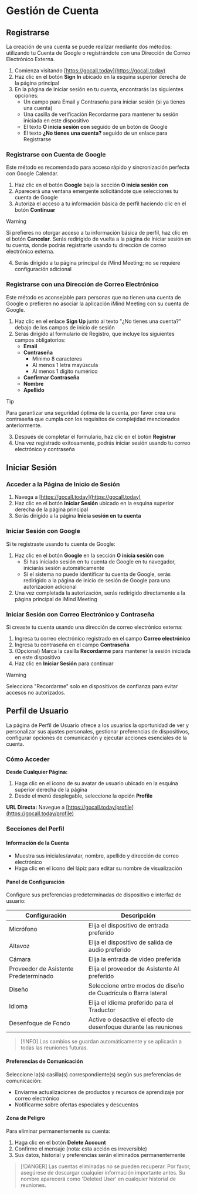 # Gestión de Cuenta

## Registrarse

La creación de una cuenta se puede realizar mediante dos métodos: utilizando tu Cuenta de Google o registrándote con una Dirección de Correo Electrónico Externa.

1. Comienza visitando [https://gocall.today](https://gocall.today)
2. Haz clic en el botón **Sign In** ubicado en la esquina superior derecha de la página principal
3. En la página de Iniciar sesión en tu cuenta, encontrarás las siguientes opciones:
   - Un campo para Email y Contraseña para iniciar sesión (si ya tienes una cuenta)
   - Una casilla de verificación Recordarme para mantener tu sesión iniciada en este dispositivo
   - El texto **O inicia sesión con** seguido de un botón de Google
   - El texto **¿No tienes una cuenta?** seguido de un enlace para Registrarse

### Registrarse con Cuenta de Google

Este método es recomendado para acceso rápido y sincronización perfecta con Google Calendar.

1. Haz clic en el botón **Google** bajo la sección **O inicia sesión con**
2. Aparecerá una ventana emergente solicitándote que selecciones tu cuenta de Google
3. Autoriza el acceso a tu información básica de perfil haciendo clic en el botón **Continuar**

> [!WARNING]
> Si prefieres no otorgar acceso a tu información básica de perfil, haz clic en el botón **Cancelar**. Serás redirigido de vuelta a la página de Iniciar sesión en tu cuenta, donde podrás registrarte usando tu dirección de correo electrónico externa.

4. Serás dirigido a tu página principal de iMind Meeting; no se requiere configuración adicional

### Registrarse con una Dirección de Correo Electrónico

Este método es aconsejable para personas que no tienen una cuenta de Google o prefieren no asociar la aplicación iMind Meeting con su cuenta de Google.

1. Haz clic en el enlace **Sign Up** junto al texto "¿No tienes una cuenta?" debajo de los campos de inicio de sesión
2. Serás dirigido al formulario de Registro, que incluye los siguientes campos obligatorios:
   - **Email**
   - **Contraseña**
     - Mínimo 8 caracteres
     - Al menos 1 letra mayúscula
     - Al menos 1 dígito numérico
   - **Confirmar Contraseña**
   - **Nombre**
   - **Apellido**

> [!TIP]
> Para garantizar una seguridad óptima de la cuenta, por favor crea una contraseña que cumpla con los requisitos de complejidad mencionados anteriormente.

3. Después de completar el formulario, haz clic en el botón **Registrar**
4. Una vez registrado exitosamente, podrás iniciar sesión usando tu correo electrónico y contraseña

## Iniciar Sesión

### Acceder a la Página de Inicio de Sesión

1. Navega a [https://gocall.today](https://gocall.today)
2. Haz clic en el botón **Iniciar Sesión** ubicado en la esquina superior derecha de la página principal
3. Serás dirigido a la página **Inicia sesión en tu cuenta**

### Iniciar Sesión con Google

Si te registraste usando tu cuenta de Google:

1. Haz clic en el botón **Google** en la sección **O inicia sesión con**
   - Si has iniciado sesión en tu cuenta de Google en tu navegador, iniciarás sesión automáticamente
   - Si el sistema no puede identificar tu cuenta de Google, serás redirigido a la página de inicio de sesión de Google para una autorización adicional
2. Una vez completada la autorización, serás redirigido directamente a la página principal de iMind Meeting

### Iniciar Sesión con Correo Electrónico y Contraseña

Si creaste tu cuenta usando una dirección de correo electrónico externa:

1. Ingresa tu correo electrónico registrado en el campo **Correo electrónico**
2. Ingresa tu contraseña en el campo **Contraseña**
3. (Opcional) Marca la casilla **Recordarme** para mantener la sesión iniciada en este dispositivo
4. Haz clic en **Iniciar Sesión** para continuar

> [!WARNING]
> Selecciona "Recordarme" solo en dispositivos de confianza para evitar accesos no autorizados.

## Perfil de Usuario

La página de Perfil de Usuario ofrece a los usuarios la oportunidad de ver y personalizar sus ajustes personales, gestionar preferencias de dispositivos, configurar opciones de comunicación y ejecutar acciones esenciales de la cuenta.

### Cómo Acceder

**Desde Cualquier Página:**

1. Haga clic en el icono de su avatar de usuario ubicado en la esquina superior derecha de la página
2. Desde el menú desplegable, seleccione la opción **Profile**

**URL Directa:** Navegue a [https://gocall.today/profile](https://gocall.today/profile)

### Secciones del Perfil

#### Información de la Cuenta

- Muestra sus iniciales/avatar, nombre, apellido y dirección de correo electrónico
- Haga clic en el icono del lápiz para editar su nombre de visualización

#### Panel de Configuración

Configure sus preferencias predeterminadas de dispositivo e interfaz de usuario:

| Configuración             | Descripción                                           |
| ------------------------- | ----------------------------------------------------- |
| Micrófono                | Elija el dispositivo de entrada preferido             |
| Altavoz                  | Elija el dispositivo de salida de audio preferido     |
| Cámara                   | Elija la entrada de video preferida                   |
| Proveedor de Asistente Predeterminado | Elija el proveedor de Asistente AI preferido |
| Diseño                   | Seleccione entre modos de diseño de Cuadrícula o Barra lateral |
| Idioma                   | Elija el idioma preferido para el Traductor           |
| Desenfoque de Fondo      | Active o desactive el efecto de desenfoque durante las reuniones |

> [!INFO]
> Los cambios se guardan automáticamente y se aplicarán a todas las reuniones futuras.

#### Preferencias de Comunicación

Seleccione la(s) casilla(s) correspondiente(s) según sus preferencias de comunicación:

- Enviarme actualizaciones de productos y recursos de aprendizaje por correo electrónico
- Notificarme sobre ofertas especiales y descuentos

#### Zona de Peligro

Para eliminar permanentemente su cuenta:

1. Haga clic en el botón **Delete Account**
2. Confirme el mensaje (nota: esta acción es irreversible)
3. Sus datos, historial y preferencias serán eliminados permanentemente

> [!DANGER]
> Las cuentas eliminadas no se pueden recuperar. Por favor, asegúrese de descargar cualquier información importante antes. Su nombre aparecerá como 'Deleted User' en cualquier historial de reuniones.